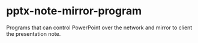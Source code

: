 # pptx-note-mirror-program
Programs that can control PowerPoint over the network and mirror to client the presentation note.
